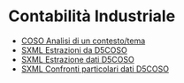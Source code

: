 # Contabilità Industriale
- [COSO Analisi di un contesto&#x2f;tema](Sorgenti/V3/ASE/D5COSO_01.md)
- [SXML Estrazioni da D5COSO](Sorgenti/V3/ASE/D5SER_01.md)
- [SXML Estrazione dati D5COSO](Sorgenti/V3/ASE/D5SER_02.md)
- [SXML Confronti particolari dati D5COSO](Sorgenti/V3/ASE/D5SER_03.md)
